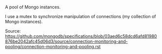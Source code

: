 A pool of Mongo instances.

I use a mutex to synchronize manipulation of connections (my collection of Mongo instances).

Source: https://github.com/mongodb/specifications/blob/03aed6c58dcd6afd81980876be2042afc45d06d3/source/connection-monitoring-and-pooling/connection-monitoring-and-pooling.rst
